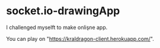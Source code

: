 # socket.io-drawingApp

I challenged myselft to make onlişne app.


You can play on "https://kraldragon-client.herokuapp.com/".
